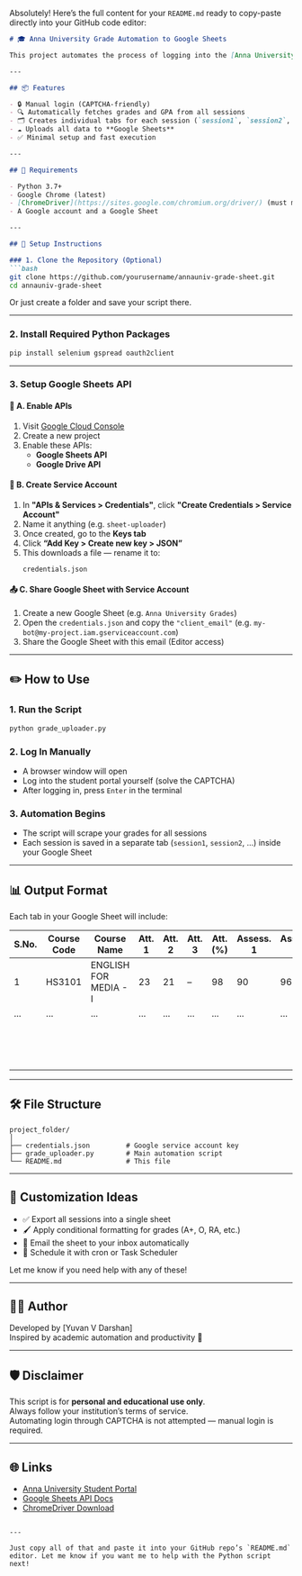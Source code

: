 Absolutely! Here’s the full content for your `README.md` ready to copy-paste directly into your GitHub code editor:

```md
# 🎓 Anna University Grade Automation to Google Sheets

This project automates the process of logging into the [Anna University SEMS student portal](https://acoe.annauniv.edu/sems/student/mark), scraping your semester grades, and uploading them into a **Google Sheet**, with each session saved in a separate tab (`session1`, `session2`, etc.).

---

## 📦 Features

- 🔒 Manual login (CAPTCHA-friendly)
- 🔍 Automatically fetches grades and GPA from all sessions
- 🗂️ Creates individual tabs for each session (`session1`, `session2`, ...)
- ☁️ Uploads all data to **Google Sheets**
- ✅ Minimal setup and fast execution

---

## 📁 Requirements

- Python 3.7+
- Google Chrome (latest)
- [ChromeDriver](https://sites.google.com/chromium.org/driver/) (must match your Chrome version)
- A Google account and a Google Sheet

---

## 🚀 Setup Instructions

### 1. Clone the Repository (Optional)
```bash
git clone https://github.com/yourusername/annauniv-grade-sheet.git
cd annauniv-grade-sheet
```

Or just create a folder and save your script there.

---

### 2. Install Required Python Packages
```bash
pip install selenium gspread oauth2client
```

---

### 3. Setup Google Sheets API

#### 🔧 A. Enable APIs
1. Visit [Google Cloud Console](https://console.cloud.google.com/)
2. Create a new project
3. Enable these APIs:
   - **Google Sheets API**
   - **Google Drive API**

#### 🔐 B. Create Service Account
1. In **"APIs & Services > Credentials"**, click **"Create Credentials > Service Account"**
2. Name it anything (e.g. `sheet-uploader`)
3. Once created, go to the **Keys tab**
4. Click **“Add Key > Create new key > JSON”**
5. This downloads a file — rename it to:
   ```
   credentials.json
   ```

#### 📤 C. Share Google Sheet with Service Account
1. Create a new Google Sheet (e.g. `Anna University Grades`)
2. Open the `credentials.json` and copy the `"client_email"` (e.g. `my-bot@my-project.iam.gserviceaccount.com`)
3. Share the Google Sheet with this email (Editor access)

---

## ✏️ How to Use

### 1. Run the Script
```bash
python grade_uploader.py
```

### 2. Log In Manually
- A browser window will open
- Log into the student portal yourself (solve the CAPTCHA)
- After logging in, press `Enter` in the terminal

### 3. Automation Begins
- The script will scrape your grades for all sessions
- Each session is saved in a separate tab (`session1`, `session2`, ...) inside your Google Sheet

---

## 📊 Output Format

Each tab in your Google Sheet will include:

| S.No. | Course Code | Course Name | Att. 1 | Att. 2 | Att. 3 | Att. (%) | Assess. 1 | Assess. 2 | Assess. 3 | I. Assess | Grade |
|-------|-------------|-------------|--------|--------|---------|-----------|------------|------------|------------|-----------|--------|
| 1     | HS3101      | ENGLISH FOR MEDIA - I | 23 | 21 | – | 98 | 90 | 96 | 92 | 37 | A |
| ...   | ...         | ...         | ...    | ...    | ...     | ...       | ...        | ...        | ...        | ...       | ... |
|       |             |             |        |        |         |           |            |            |            |           | **Grade Point Average - 8.42** |

---

## 🛠 File Structure

```
project_folder/
│
├── credentials.json         # Google service account key
├── grade_uploader.py        # Main automation script
└── README.md                # This file
```

---

## 🧠 Customization Ideas

- ✅ Export all sessions into a single sheet
- 🖌️ Apply conditional formatting for grades (A+, O, RA, etc.)
- 📧 Email the sheet to your inbox automatically
- 📅 Schedule it with cron or Task Scheduler

Let me know if you need help with any of these!

---

## 🧑‍💻 Author

Developed by [Yuvan V Darshan]  
Inspired by academic automation and productivity 🚀

---

## 🛡 Disclaimer

This script is for **personal and educational use only**.  
Always follow your institution’s terms of service.  
Automating login through CAPTCHA is not attempted — manual login is required.

---

## 🌐 Links

- [Anna University Student Portal](https://acoe.annauniv.edu/sems/student/login)
- [Google Sheets API Docs](https://developers.google.com/sheets/api)
- [ChromeDriver Download](https://sites.google.com/chromium.org/driver/)
```

---

Just copy all of that and paste it into your GitHub repo’s `README.md` editor. Let me know if you want me to help with the Python script next!
